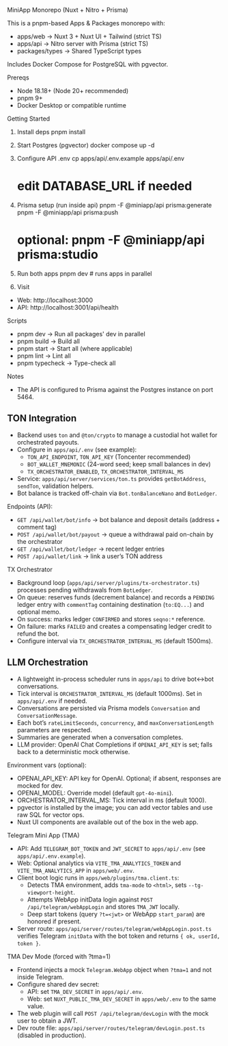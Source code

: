 MiniApp Monorepo (Nuxt + Nitro + Prisma)

This is a pnpm-based Apps & Packages monorepo with:
- apps/web → Nuxt 3 + Nuxt UI + Tailwind (strict TS)
- apps/api → Nitro server with Prisma (strict TS)
- packages/types → Shared TypeScript types

Includes Docker Compose for PostgreSQL with pgvector.

Prereqs
- Node 18.18+ (Node 20+ recommended)
- pnpm 9+
- Docker Desktop or compatible runtime

Getting Started
1) Install deps
   pnpm install

2) Start Postgres (pgvector)
   docker compose up -d

3) Configure API .env
   cp apps/api/.env.example apps/api/.env
   # edit DATABASE_URL if needed

4) Prisma setup (run inside api)
   pnpm -F @miniapp/api prisma:generate
   pnpm -F @miniapp/api prisma:push
   # optional: pnpm -F @miniapp/api prisma:studio

5) Run both apps
   pnpm dev    # runs apps in parallel

6) Visit
- Web: http://localhost:3000
- API: http://localhost:3001/api/health

Scripts
- pnpm dev          → Run all packages' dev in parallel
- pnpm build        → Build all
- pnpm start        → Start all (where applicable)
- pnpm lint         → Lint all
- pnpm typecheck    → Type-check all

Notes
- The API is configured to Prisma against the Postgres instance on port 5464.

## TON Integration

- Backend uses `ton` and `@ton/crypto` to manage a custodial hot wallet for orchestrated payouts.
- Configure in `apps/api/.env` (see example):
  - `TON_API_ENDPOINT`, `TON_API_KEY` (Toncenter recommended)
  - `BOT_WALLET_MNEMONIC` (24-word seed; keep small balances in dev)
  - `TX_ORCHESTRATOR_ENABLED`, `TX_ORCHESTRATOR_INTERVAL_MS`
- Service: `apps/api/server/services/ton.ts` provides `getBotAddress`, `sendTon`, validation helpers.
- Bot balance is tracked off-chain via `Bot.tonBalanceNano` and `BotLedger`.

Endpoints (API):
- `GET /api/wallet/bot/info` → bot balance and deposit details (address + comment tag)
- `POST /api/wallet/bot/payout` → queue a withdrawal paid on-chain by the orchestrator
- `GET /api/wallet/bot/ledger` → recent ledger entries
- `POST /api/wallet/link` → link a user’s TON address

TX Orchestrator
- Background loop (`apps/api/server/plugins/tx-orchestrator.ts`) processes pending withdrawals from `BotLedger`.
- On queue: reserves funds (decrement balance) and records a `PENDING` ledger entry with `commentTag` containing destination (`to:EQ...`) and optional memo.
- On success: marks ledger `CONFIRMED` and stores `seqno:*` reference.
- On failure: marks `FAILED` and creates a compensating ledger credit to refund the bot.
- Configure interval via `TX_ORCHESTRATOR_INTERVAL_MS` (default 1500ms).

## LLM Orchestration

- A lightweight in-process scheduler runs in `apps/api` to drive bot↔bot conversations.
- Tick interval is `ORCHESTRATOR_INTERVAL_MS` (default 1000ms). Set in `apps/api/.env` if needed.
- Conversations are persisted via Prisma models `Conversation` and `ConversationMessage`.
- Each bot’s `rateLimitSeconds`, `concurrency`, and `maxConversationLength` parameters are respected.
- Summaries are generated when a conversation completes.
- LLM provider: OpenAI Chat Completions if `OPENAI_API_KEY` is set; falls back to a deterministic mock otherwise.

Environment vars (optional):
- OPENAI_API_KEY: API key for OpenAI. Optional; if absent, responses are mocked for dev.
- OPENAI_MODEL: Override model (default `gpt-4o-mini`).
- ORCHESTRATOR_INTERVAL_MS: Tick interval in ms (default 1000).
- pgvector is installed by the image; you can add vector tables and use raw SQL for vector ops.
- Nuxt UI components are available out of the box in the web app.

Telegram Mini App (TMA)
- API: Add `TELEGRAM_BOT_TOKEN` and `JWT_SECRET` to `apps/api/.env` (see `apps/api/.env.example`).
- Web: Optional analytics via `VITE_TMA_ANALYTICS_TOKEN` and `VITE_TMA_ANALYTICS_APP` in `apps/web/.env`.
- Client boot logic runs in `apps/web/plugins/tma.client.ts`:
  - Detects TMA environment, adds `tma-mode` to `<html>`, sets `--tg-viewport-height`.
  - Attempts WebApp initData login against `POST /api/telegram/webAppLogin` and stores `TMA_JWT` locally.
  - Deep start tokens (query `?t=<jwt>` or WebApp `start_param`) are honored if present.
- Server route: `apps/api/server/routes/telegram/webAppLogin.post.ts` verifies Telegram `initData` with the bot token and returns `{ ok, userId, token }`.

TMA Dev Mode (forced with ?tma=1)
- Frontend injects a mock `Telegram.WebApp` object when `?tma=1` and not inside Telegram.
- Configure shared dev secret:
  - API: set `TMA_DEV_SECRET` in `apps/api/.env`.
  - Web: set `NUXT_PUBLIC_TMA_DEV_SECRET` in `apps/web/.env` to the same value.
- The web plugin will call `POST /api/telegram/devLogin` with the mock user to obtain a JWT.
- Dev route file: `apps/api/server/routes/telegram/devLogin.post.ts` (disabled in production).
